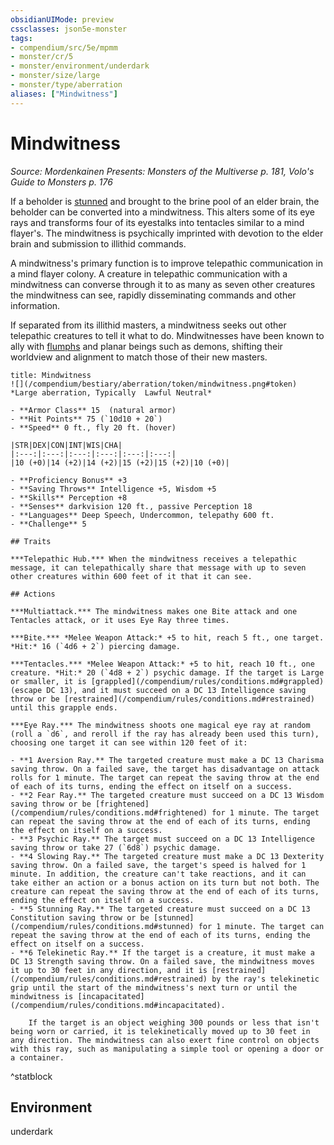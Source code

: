 ```yaml
---
obsidianUIMode: preview
cssclasses: json5e-monster
tags:
- compendium/src/5e/mpmm
- monster/cr/5
- monster/environment/underdark
- monster/size/large
- monster/type/aberration
aliases: ["Mindwitness"]
---
```

# Mindwitness
*Source: Mordenkainen Presents: Monsters of the Multiverse p. 181, Volo's Guide to Monsters p. 176*  

If a beholder is [stunned](2.%20GM%20Tools/Misc%20DND%20Handbook/compendium/rules/conditions.md#stunned) and brought to the brine pool of an elder brain, the beholder can be converted into a mindwitness. This alters some of its eye rays and transforms four of its eyestalks into tentacles similar to a mind flayer's. The mindwitness is psychically imprinted with devotion to the elder brain and submission to illithid commands.

A mindwitness's primary function is to improve telepathic communication in a mind flayer colony. A creature in telepathic communication with a mindwitness can converse through it to as many as seven other creatures the mindwitness can see, rapidly disseminating commands and other information.

If separated from its illithid masters, a mindwitness seeks out other telepathic creatures to tell it what to do. Mindwitnesses have been known to ally with [flumphs](/compendium/bestiary/aberration/flumph.md) and planar beings such as demons, shifting their worldview and alignment to match those of their new masters.

```ad-statblock
title: Mindwitness
![](/compendium/bestiary/aberration/token/mindwitness.png#token)
*Large aberration, Typically  Lawful Neutral*

- **Armor Class** 15  (natural armor)
- **Hit Points** 75 (`10d10 + 20`)
- **Speed** 0 ft., fly 20 ft. (hover)

|STR|DEX|CON|INT|WIS|CHA|
|:---:|:---:|:---:|:---:|:---:|:---:|
|10 (+0)|14 (+2)|14 (+2)|15 (+2)|15 (+2)|10 (+0)|

- **Proficiency Bonus** +3
- **Saving Throws** Intelligence +5, Wisdom +5
- **Skills** Perception +8
- **Senses** darkvision 120 ft., passive Perception 18
- **Languages** Deep Speech, Undercommon, telepathy 600 ft.
- **Challenge** 5

## Traits

***Telepathic Hub.*** When the mindwitness receives a telepathic message, it can telepathically share that message with up to seven other creatures within 600 feet of it that it can see.

## Actions

***Multiattack.*** The mindwitness makes one Bite attack and one Tentacles attack, or it uses Eye Ray three times.

***Bite.*** *Melee Weapon Attack:* +5 to hit, reach 5 ft., one target. *Hit:* 16 (`4d6 + 2`) piercing damage.

***Tentacles.*** *Melee Weapon Attack:* +5 to hit, reach 10 ft., one creature. *Hit:* 20 (`4d8 + 2`) psychic damage. If the target is Large or smaller, it is [grappled](/compendium/rules/conditions.md#grappled) (escape DC 13), and it must succeed on a DC 13 Intelligence saving throw or be [restrained](/compendium/rules/conditions.md#restrained) until this grapple ends.

***Eye Ray.*** The mindwitness shoots one magical eye ray at random (roll a `d6`, and reroll if the ray has already been used this turn), choosing one target it can see within 120 feet of it:

- **1 Aversion Ray.** The targeted creature must make a DC 13 Charisma saving throw. On a failed save, the target has disadvantage on attack rolls for 1 minute. The target can repeat the saving throw at the end of each of its turns, ending the effect on itself on a success.  
- **2 Fear Ray.** The targeted creature must succeed on a DC 13 Wisdom saving throw or be [frightened](/compendium/rules/conditions.md#frightened) for 1 minute. The target can repeat the saving throw at the end of each of its turns, ending the effect on itself on a success.  
- **3 Psychic Ray.** The target must succeed on a DC 13 Intelligence saving throw or take 27 (`6d8`) psychic damage.  
- **4 Slowing Ray.** The targeted creature must make a DC 13 Dexterity saving throw. On a failed save, the target's speed is halved for 1 minute. In addition, the creature can't take reactions, and it can take either an action or a bonus action on its turn but not both. The creature can repeat the saving throw at the end of each of its turns, ending the effect on itself on a success.  
- **5 Stunning Ray.** The targeted creature must succeed on a DC 13 Constitution saving throw or be [stunned](/compendium/rules/conditions.md#stunned) for 1 minute. The target can repeat the saving throw at the end of each of its turns, ending the effect on itself on a success.  
- **6 Telekinetic Ray.** If the target is a creature, it must make a DC 13 Strength saving throw. On a failed save, the mindwitness moves it up to 30 feet in any direction, and it is [restrained](/compendium/rules/conditions.md#restrained) by the ray's telekinetic grip until the start of the mindwitness's next turn or until the mindwitness is [incapacitated](/compendium/rules/conditions.md#incapacitated).  

    If the target is an object weighing 300 pounds or less that isn't being worn or carried, it is telekinetically moved up to 30 feet in any direction. The mindwitness can also exert fine control on objects with this ray, such as manipulating a simple tool or opening a door or a container.  
```
^statblock

## Environment

underdark